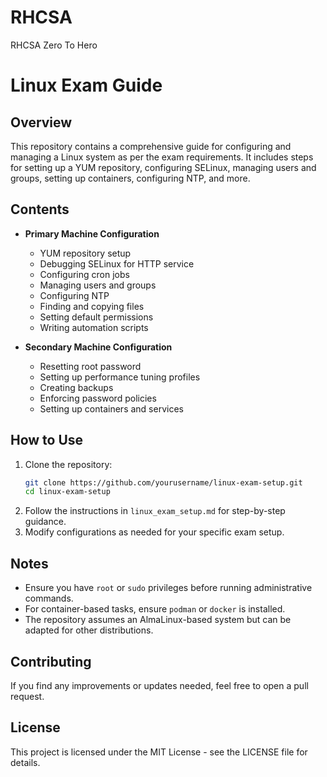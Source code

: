 # RHCSA
RHCSA Zero To Hero
# Linux Exam Guide

## Overview
This repository contains a comprehensive guide for configuring and managing a Linux system as per the exam requirements. It includes steps for setting up a YUM repository, configuring SELinux, managing users and groups, setting up containers, configuring NTP, and more.

## Contents
- **Primary Machine Configuration**
  - YUM repository setup
  - Debugging SELinux for HTTP service
  - Configuring cron jobs
  - Managing users and groups
  - Configuring NTP
  - Finding and copying files
  - Setting default permissions
  - Writing automation scripts
  
- **Secondary Machine Configuration**
  - Resetting root password
  - Setting up performance tuning profiles
  - Creating backups
  - Enforcing password policies
  - Setting up containers and services
  
## How to Use
1. Clone the repository:
   ```sh
   git clone https://github.com/yourusername/linux-exam-setup.git
   cd linux-exam-setup
   ```
2. Follow the instructions in `linux_exam_setup.md` for step-by-step guidance.
3. Modify configurations as needed for your specific exam setup.

## Notes
- Ensure you have `root` or `sudo` privileges before running administrative commands.
- For container-based tasks, ensure `podman` or `docker` is installed.
- The repository assumes an AlmaLinux-based system but can be adapted for other distributions.

## Contributing
If you find any improvements or updates needed, feel free to open a pull request.

## License
This project is licensed under the MIT License - see the LICENSE file for details.

